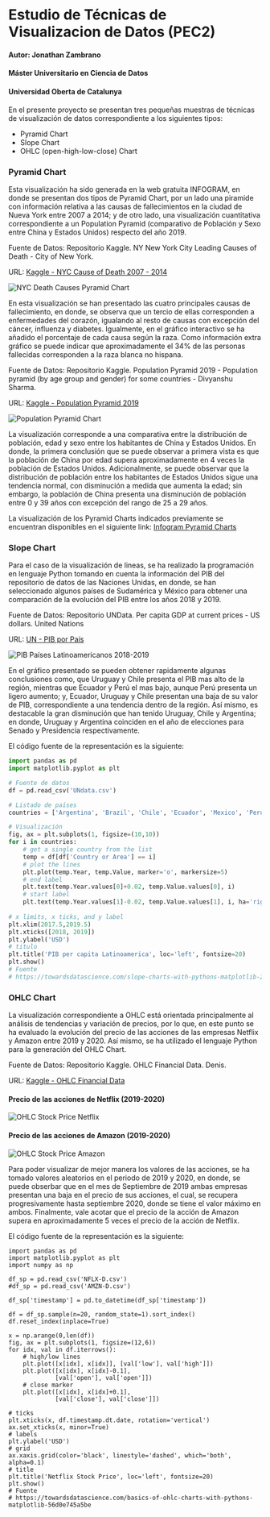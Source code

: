 # Estudio de Técnicas de Visualizacion de Datos (PEC2)

#### Autor:  Jonathan Zambrano
#### Máster Universitario en Ciencia de Datos
#### Universidad Oberta de Catalunya

En el presente proyecto se presentan tres pequeñas muestras de técnicas de visualización de datos correspondiente a los siguientes tipos:
 - Pyramid Chart
 - Slope Chart
 - OHLC (open-high-low-close) Chart

### Pyramid Chart

Esta visualización ha sido generada en la web gratuita INFOGRAM, en donde se presentan dos tipos de Pyramid Chart, por un lado una piramide con información relativa a las causas de fallecimientos en la ciudad de Nueva York entre 2007 a 2014; y de otro lado, una visualización cuantitativa correspondiente a un Population Pyramid (comparativo de Población y Sexo entre China y Estados Unidos) respecto del año 2019.

Fuente de Datos: Repositorio Kaggle. NY New York City Leading Causes of Death - City of New York.

URL: [Kaggle - NYC Cause of Death 2007 - 2014](https://www.kaggle.com/new-york-city/ny-new-york-city-leading-causes-of-death)

![NYC Death Causes Pyramid Chart](image/NYC_Pyramid_Chart.png)

En esta visualización se han presentado las cuatro principales causas de fallecimiento, en donde, se observa que un tercio de ellas corresponden a enfermedades del corazón, igualando al resto de causas con excepción del cáncer, influenza y diabetes. Igualmente, en el gráfico interactivo se ha añadido el porcentaje de cada causa según la raza. Como información extra gráfico se puede indicar que aproximadamente el 34% de las personas fallecidas corresponden a la raza blanca no hispana. 

Fuente de Datos: Repositorio Kaggle. Population Pyramid 2019 - Population pyramid (by age group and gender) for some countries - Divyanshu Sharma.

URL: [Kaggle - Population Pyramid 2019](https://www.kaggle.com/hotessy/population-pyramid-2019)

![Population Pyramid Chart](image/Population_Pyramid_Chart.png)

La visualización corresponde a una comparativa entre la distribución de población, edad y sexo entre los habitantes de China y Estados Unidos. En donde, la primera conclusión que se puede observar a primera vista es que la población de China por edad supera aproximadamente en 4 veces la población de Estados Unidos. Adicionalmente, se puede observar que la distribución de población entre los habitantes de Estados Unidos sigue una tendencia normal, con disminución a medida que aumenta la edad; sin embargo, la población de China presenta una disminución de población entre 0 y 39 años con excepción del rango de 25 a 29 años.

La visualización de los Pyramid Charts indicados previamente se encuentran disponibles en el siguiente link: [Infogram Pyramid Charts](https://infogram.com/pyramid-charts-1hxr4zx9dzl8o6y?live)

### Slope Chart

Para el caso de la visualización de lineas, se ha realizado la programación en lenguaje Python tomando en cuenta la información del PIB del repositorio de datos de las Naciones Unidas, en donde, se han seleccionado algunos países de Sudamérica y México para obtener una comparación de la evolución del PIB entre los años 2018 y 2019.

Fuente de Datos: Repositorio UNData. Per capita GDP at current prices - US dollars. United Nations

URL: [UN - PIB por País](http://data.un.org/Data.aspx?q=GDP&d=SNAAMA&f=grID%3A101%3BcurrID%3AUSD%3BpcFlag%3A1)

![PIB Países Latinoamericanos 2018-2019](image/Slope_Chart_PIB.png)

En el gráfico presentado se pueden obtener rapidamente algunas conclusiones como, que Uruguay y Chile presenta el PIB mas alto de la región, mientras que Ecuador y Perú el mas bajo, aunque Perú presenta un ligero aumento; y, Ecuador, Uruguay y Chile presentan una baja de su valor de PIB, correspondiente a una tendencia dentro de la región. Así mismo, es destacable la gran disminución que han tenido Uruguay, Chile y Argentina; en donde, Uruguay y Argentina coinciden en el año de elecciones para Senado y Presidencia respectivamente.

El código fuente de la representación es la siguiente:

``` Python
import pandas as pd
import matplotlib.pyplot as plt

# Fuente de datos
df = pd.read_csv('UNdata.csv')

# Listado de países
countries = ['Argentina', 'Brazil', 'Chile', 'Ecuador', 'Mexico', 'Peru', 'Uruguay']

# Visualización
fig, ax = plt.subplots(1, figsize=(10,10))
for i in countries:
    # get a single country from the list
    temp = df[df['Country or Area'] == i]
    # plot the lines
    plt.plot(temp.Year, temp.Value, marker='o', markersize=5)
    # end label
    plt.text(temp.Year.values[0]+0.02, temp.Value.values[0], i)
    # start label
    plt.text(temp.Year.values[1]-0.02, temp.Value.values[1], i, ha='right')
    
# x limits, x ticks, and y label 
plt.xlim(2017.5,2019.5)
plt.xticks([2018, 2019])
plt.ylabel('USD')
# titulo
plt.title('PIB per capita Latinoamerica', loc='left', fontsize=20)
plt.show()
# Fuente
# https://towardsdatascience.com/slope-charts-with-pythons-matplotlib-2c3456c137b8
```

### OHLC Chart

La visualización correspondiente a OHLC está orientada principalmente al análisis de tendencias y variación de precios, por lo que, en este punto se ha evaluado la evolución del precio de las acciones de las empresas Netflix y Amazon entre 2019 y 2020. Así mismo, se ha utilizado el lenguaje Python para la generación del OHLC Chart.

Fuente de Datos: Repositorio Kaggle. OHLC Financial Data. Denis.

URL: [Kaggle - OHLC Financial Data](https://www.kaggle.com/dozmaden/ohlc-financial-data)

#### Precio de las acciones de Netflix (2019-2020)

![OHLC Stock Price Netflix](image/OHLC_Netflix.png)


#### Precio de las acciones de Amazon (2019-2020)

![OHLC Stock Price Amazon](image/OHLC_Amazon.png)


Para poder visualizar de mejor manera los valores de las acciones, se ha tomado valores aleatorios en el periodo de 2019 y 2020, en donde, se puede obserbar que en el mes de Septiembre de 2019 ambas empresas presentan una baja en el precio de sus acciones, el cual, se recupera progresivamente hasta septiembre 2020, donde se tiene el valor máximo en ambos. Finalmente, vale acotar que el precio de la acción de Amazon supera en aproximadamente 5 veces el precio de la acción de Netflix.

El código fuente de la representación es la siguiente:

```
import pandas as pd
import matplotlib.pyplot as plt
import numpy as np

df_sp = pd.read_csv('NFLX-D.csv')
#df_sp = pd.read_csv('AMZN-D.csv')

df_sp['timestamp'] = pd.to_datetime(df_sp['timestamp']) 

df = df_sp.sample(n=20, random_state=1).sort_index()
df.reset_index(inplace=True)

x = np.arange(0,len(df))
fig, ax = plt.subplots(1, figsize=(12,6))
for idx, val in df.iterrows():
    # high/low lines
    plt.plot([x[idx], x[idx]], [val['low'], val['high']])
    plt.plot([x[idx], x[idx]-0.1], 
             [val['open'], val['open']])
    # close marker
    plt.plot([x[idx], x[idx]+0.1], 
             [val['close'], val['close']])

# ticks
plt.xticks(x, df.timestamp.dt.date, rotation='vertical')
ax.set_xticks(x, minor=True)
# labels
plt.ylabel('USD')
# grid
ax.xaxis.grid(color='black', linestyle='dashed', which='both', alpha=0.1)
# title
plt.title('Netflix Stock Price', loc='left', fontsize=20)
plt.show()
# Fuente
# https://towardsdatascience.com/basics-of-ohlc-charts-with-pythons-matplotlib-56d0e745a5be
```
